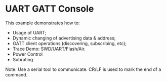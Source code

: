 # UART GATT Console

This example demonstrates how to:

* Usage of UART;
* Dynamic changing of advertising data & address;
* GATT client operations (discovering, subscribing, etc);
* Trace Demo: SWD/UART/Flash/Air.
* Power Control
* Subrating

Note: Use a serial tool to communicate. CR/LF is used
      to mark the end of a command.
